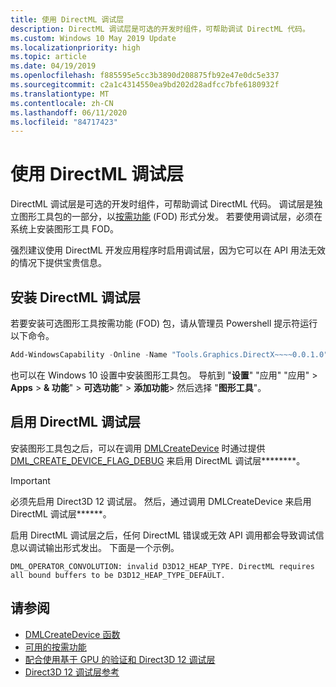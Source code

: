 ```yaml
---
title: 使用 DirectML 调试层
description: DirectML 调试层是可选的开发时组件，可帮助调试 DirectML 代码。
ms.custom: Windows 10 May 2019 Update
ms.localizationpriority: high
ms.topic: article
ms.date: 04/19/2019
ms.openlocfilehash: f885595e5cc3b3890d208875fb92e47e0dc5e337
ms.sourcegitcommit: c2a1c4314550ea9bd202d28adfcc7bfe6180932f
ms.translationtype: MT
ms.contentlocale: zh-CN
ms.lasthandoff: 06/11/2020
ms.locfileid: "84717423"
---
```

# <a name="using-the-directml-debug-layer"></a>使用 DirectML 调试层

DirectML 调试层是可选的开发时组件，可帮助调试 DirectML 代码。 调试层是独立图形工具包的一部分，以[按需功能](/windows-hardware/manufacture/desktop/features-on-demand-v2--capabilities) (FOD) 形式分发。 若要使用调试层，必须在系统上安装图形工具 FOD。

强烈建议使用 DirectML 开发应用程序时启用调试层，因为它可以在 API 用法无效的情况下提供宝贵信息。

## <a name="installing-the-directml-debug-layer"></a>安装 DirectML 调试层

若要安装可选图形工具按需功能 (FOD) 包，请从管理员 Powershell 提示符运行以下命令。

```powershell
Add-WindowsCapability -Online -Name "Tools.Graphics.DirectX~~~~0.0.1.0"
```

也可以在 Windows 10 设置中安装图形工具包。 导航到 "**设置**" "应用" "应用"  >  **Apps**  >  **& 功能**"  >  **可选功能**"  >  **添加功能**> 然后选择 "**图形工具**"。

## <a name="enabling-the-directml-debug-layer"></a>启用 DirectML 调试层

安装图形工具包之后，可以在调用 [DMLCreateDevice](/windows/win32/api/directml/nf-directml-dmlcreatedevice) 时通过提供 [DML_CREATE_DEVICE_FLAG_DEBUG](/windows/win32/api/directml/ne-directml-dml_create_device_flags) 来启用 DirectML 调试层********。

> [!IMPORTANT]
> 必须先启用 Direct3D 12 调试层。 然后，通过调用 DMLCreateDevice 来启用 DirectML 调试层******。

启用 DirectML 调试层之后，任何 DirectML 错误或无效 API 调用都会导致调试信息以调试输出形式发出。 下面是一个示例。

```console
DML_OPERATOR_CONVOLUTION: invalid D3D12_HEAP_TYPE. DirectML requires all bound buffers to be D3D12_HEAP_TYPE_DEFAULT.
```

## <a name="see-also"></a>请参阅

* [DMLCreateDevice 函数](/windows/win32/api/directml/nf-directml-dmlcreatedevice)
* [可用的按需功能](/windows-hardware/manufacture/desktop/features-on-demand-non-language-fod)
* [配合使用基于 GPU 的验证和 Direct3D 12 调试层](/windows/desktop/direct3d12/using-d3d12-debug-layer-gpu-based-validation)
* [Direct3D 12 调试层参考](/windows/desktop/direct3d12/direct3d-12-sdklayers-reference)
